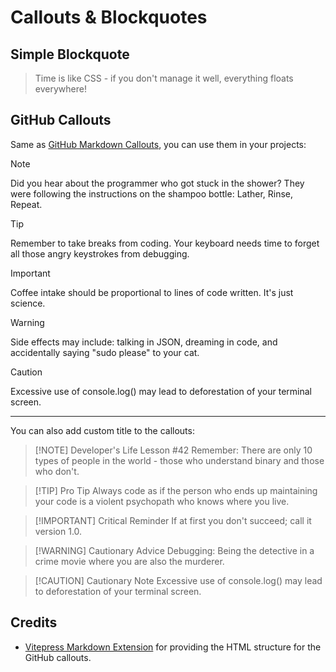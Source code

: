 # Callouts & Blockquotes

## Simple Blockquote

<ComponentPreview>

> Time is like CSS - if you don't manage it well, everything floats everywhere!

</ComponentPreview>

## GitHub Callouts

Same as [GitHub Markdown Callouts](https://docs.github.com/en/get-started/writing-on-github/getting-started-with-writing-and-formatting-on-github/basic-writing-and-formatting-syntax#alerts), you can use them in your projects:

<ComponentPreview>

> [!NOTE]
> Did you hear about the programmer who got stuck in the shower? They were following the instructions on the shampoo bottle: Lather, Rinse, Repeat.

> [!TIP]
> Remember to take breaks from coding. Your keyboard needs time to forget all those angry keystrokes from debugging.

> [!IMPORTANT]
> Coffee intake should be proportional to lines of code written. It's just science.

> [!WARNING]
> Side effects may include: talking in JSON, dreaming in code, and accidentally saying "sudo please" to your cat.

> [!CAUTION]
> Excessive use of console.log() may lead to deforestation of your terminal screen.

</ComponentPreview>

---

You can also add custom title to the callouts:

<ComponentPreview>

> [!NOTE] Developer's Life Lesson #42
> Remember: There are only 10 types of people in the world - those who understand binary and those who don't.

> [!TIP] Pro Tip
> Always code as if the person who ends up maintaining your code is a violent psychopath who knows where you live.

> [!IMPORTANT] Critical Reminder
> If at first you don't succeed; call it version 1.0.

> [!WARNING] Cautionary Advice
> Debugging: Being the detective in a crime movie where you are also the murderer.

> [!CAUTION] Cautionary Note
> Excessive use of console.log() may lead to deforestation of your terminal screen.

</ComponentPreview>

## Credits

- [Vitepress Markdown Extension](https://vitepress.dev) for providing the HTML structure for the GitHub callouts.

